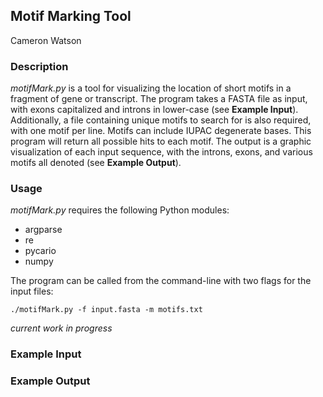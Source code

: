 ## Motif Marking Tool
Cameron Watson

### Description

*motifMark.py* is a tool for visualizing the location of short motifs in a fragment of gene or transcript. The program takes a FASTA file as input, with exons capitalized and introns in lower-case (see **Example Input**). Additionally, a file containing unique motifs to search for is also required, with one motif per line. Motifs can include IUPAC degenerate bases. This program will return all possible hits to each motif. The output is a graphic visualization of each input sequence, with the introns, exons, and various motifs all denoted (see **Example Output**). 

### Usage

*motifMark.py* requires the following Python modules:

 - argparse
 - re
 - pycario
 - numpy

The program can be called from the command-line with two flags for the input files:

```
./motifMark.py -f input.fasta -m motifs.txt
```

*current work in progress*

### Example Input

### Example Output